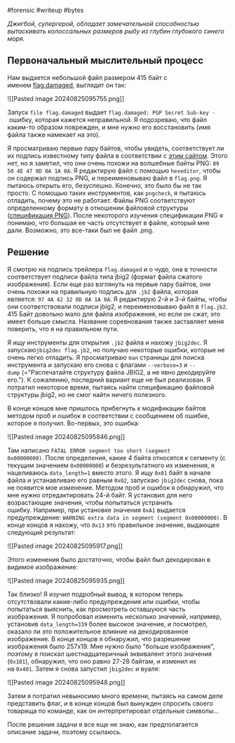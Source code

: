 #forensic #writeup #bytes

_Джигбой, супергерой, обладает замечательной способностью вытаскивать колоссальных размеров рыбу из глубин глубокого синего моря._

## Первоначальный мыслительный процесс

Нам выдается небольшой файл размером 415 байт с именем [flag.damaged](https://github.com/Jonnen98cool/CTF_writeups/blob/main/mapna_ctf_2024/helper/flag.damaged), выглядит он так:

![[Pasted image 20240825095755.png]]

Запуск `file flag.damaged` выдает `flag.damaged: PGP Secret Sub-key -` ошибку, которая кажется неправильной. Я подозреваю, что файл каким-то образом поврежден, и мне нужно его восстановить (имя файла также намекает на это).

Я просматриваю первые пару байтов, чтобы увидеть, соответствует ли их подпись известному типу файла в соответствии с [этим сайтом](https://www.garykessler.net/library/file_sigs.html). Этого нет, но я заметил, что они очень похожи на волшебные байты PNG: `89 50 4E 47 0D 0A 1A 0A`. Я редактирую файл с помощью `hexeditor`, чтобы он содержал подпись PNG, и переименовываю файл в `flag.png`. Я пытаюсь открыть его, безуспешно. Конечно, это было бы не так просто. С помощью таких инструментов, как `pngcheck`, я пытаюсь отладить, почему это не работает. Файлы PNG соответствуют определенному формату в отношении файловой структуры ([спецификация PNG](https://www.w3.org/TR/2003/REC-PNG-20031110/#5DataRep)). После некоторого изучения спецификации PNG я понимаю, что большая ее часть отсутствует в файле, который мне дали. Возможно, это все-таки был не файл .png.

## Решение

Я смотрю на подпись трейлера `flag.damaged` и о чудо, она в точности соответствует подписи файла типа jbig2 (формат файла сжатого изображения). Если еще раз взглянуть на первые пару байтов, они очень похожи на правильную подпись для `.jb2` файла, которая является: `97 4A 42 32 0D 0A 1A 0A`. Я редактирую 2-й и 3-й байты, чтобы они соответствовали подписи jbig2, и переименовываю файл в `flag.jb2`. 415 Байт довольно мало для файла изображения, но если он сжат, это имеет больше смысла. Название соревнования также заставляет меня поверить, что я на правильном пути.

Я ищу инструменты для открытия `.jb2` файла и нахожу `jbig2dec`. Я запускаю`jbig2dec flag.jb2`, но получаю некоторые ошибки, которые не очень легко отладить. Я просматриваю `man` страницы для поиска инструмента и запускаю его снова с флагами `--verbose=3` и `--dump` (="Распечатайте структуру файла JBIG2, а не явно декодируйте его."). К сожалению, последний вариант еще не был реализован. Я потратил некоторое время, пытаясь найти спецификацию файловой структуры jbig2, но не смог найти ничего полезного.

В конце концов мне пришлось прибегнуть к модификации байтов методом проб и ошибок в соответствии с сообщением об ошибке, которое я получил. Во-первых, это ошибка:

![[Pasted image 20240825095846.png]]

Там написано `FATAL ERROR segment too short (segment 0x00000000)`. После определения, какие 4 байта относятся к сегменту (с текущим значением `0x00000000`) и безрезультатного их изменения, я нацеливаюсь `data_length=1` вместо этого. Я ищу `0x01` байт в начале файла и устанавливаю его равным `0x02`, запускаю `jbig2dec` снова, пока не появится мое изменение. Методом проб и ошибок я обнаружил, что мне нужно отредактировать 24-й байт. Я установил для него возрастающие значения, чтобы попытаться устранить ошибку. Например, при установке значения `0xA1` выдается предупреждение: `WARNING extra data in segment (segment 0x00000000)`. В конце концов я нахожу, что `0x13` это правильное значение, выдающее следующий результат:

![[Pasted image 20240825095917.png]]

Этого изменения было достаточно, чтобы файл был декодирован в видимое изображение:

![[Pasted image 20240825095935.png]]

Так близко! Я изучил подробный вывод, в котором теперь отсутствовали какие-либо предупреждения или ошибки, чтобы попытаться выяснить, как просмотреть оставшуюся часть изображения. Я попробовал изменить несколько значений, например, установив `data_length=339` более высокое значение, и посмотрел, оказало ли это положительное влияние на декодированное изображение. В конце концов я обнаружил, что разрешение изображения было 257x19. Мне нужно было "больше изображения", поэтому я поискал шестнадцатеричный эквивалент этого значения (`0x101`), обнаружил, что оно равно 27-28 байтам, и изменил их на `0x401`. Затем я снова запустил `jbig2dec` и вуаля:

![[Pasted image 20240825095948.png]]

Затем я потратил невыносимо много времени, пытаясь на самом деле представить флаг, и в конце концов был вынужден спросить своего товарища по команде, как он интерпретировал отдельные символы...

После решения задачи я все еще не знаю, как предполагается описание задачи, поэтому ссылаюсь.